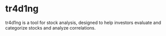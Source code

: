 # tr4d1ng
tr4d1ng is a tool for stock analysis, designed to help investors evaluate and categorize stocks and analyze correlations.
